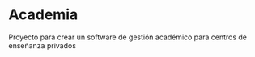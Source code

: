 Academia
========

Proyecto para crear un software de gestión académico para centros de enseñanza privados 
